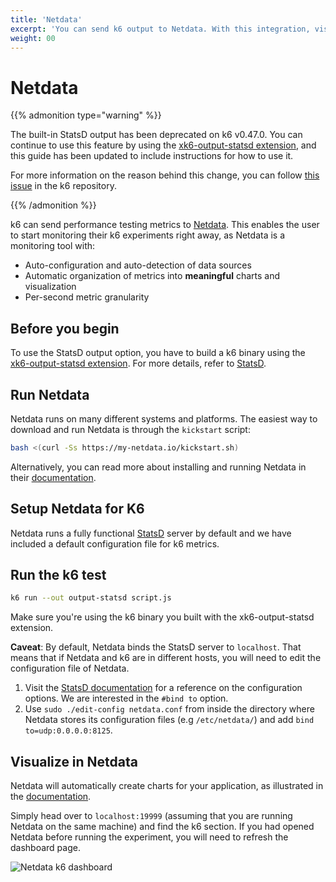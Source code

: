 ```yaml
---
title: 'Netdata'
excerpt: 'You can send k6 output to Netdata. With this integration, visualize test results with zero configuration, in seconds'
weight: 00
---
```


# Netdata

{{% admonition type="warning" %}}

The built-in StatsD output has been deprecated on k6 v0.47.0. You can continue to use this feature by using the [xk6-output-statsd extension](https://github.com/LeonAdato/xk6-output-statsd), and this guide has been updated to include instructions for how to use it.

For more information on the reason behind this change, you can follow [this issue](https://github.com/grafana/k6/issues/2982) in the k6 repository.

 {{% /admonition %}}

k6 can send performance testing metrics to [Netdata](https://netdata.cloud). This enables the user to start monitoring their k6 experiments right away, as Netdata is a monitoring tool with:

- Auto-configuration and auto-detection of data sources
- Automatic organization of metrics into **meaningful** charts and visualization
- Per-second metric granularity

## Before you begin

To use the StatsD output option, you have to build a k6 binary using the [xk6-output-statsd extension](https://github.com/LeonAdato/xk6-output-statsd). For more details, refer to [StatsD](https://grafana.com/docs/k6/<K6_VERSION>/results-output/real-time/statsd).

## Run Netdata

Netdata runs on many different systems and platforms. The easiest way to download and run Netdata is through the `kickstart` script:

```bash
bash <(curl -Ss https://my-netdata.io/kickstart.sh)
```

Alternatively, you can read more about installing and running Netdata in their [documentation](https://learn.netdata.cloud/docs/get-started/).

## Setup Netdata for K6

Netdata runs a fully functional [StatsD](https://github.com/netdata/netdata/blob/master/collectors/statsd.plugin/README.md) server by default and we have included a default configuration file for k6 metrics.

## Run the k6 test

```bash
k6 run --out output-statsd script.js
```

Make sure you're using the k6 binary you built with the xk6-output-statsd extension.

**Caveat**: By default, Netdata binds the StatsD server to `localhost`. That means that if Netdata and k6 are in different hosts, you will need to edit the configuration file of Netdata.

1. Visit the [StatsD documentation](https://github.com/netdata/netdata/blob/master/collectors/statsd.plugin/README.md) for a reference on the configuration options. We are interested in the `#bind to` option.
2. Use `sudo ./edit-config netdata.conf` from inside the directory where Netdata stores its configuration files (e.g `/etc/netdata/`) and add `bind to=udp:0.0.0.0:8125`.

## Visualize in Netdata

Netdata will automatically create charts for your application, as illustrated in the [documentation](https://github.com/netdata/netdata/blob/master/collectors/statsd.plugin/k6.md).

Simply head over to `localhost:19999` (assuming that you are running Netdata on the same machine) and find the k6 section. If you had opened Netdata before running the experiment, you will need to refresh the dashboard page.

![Netdata k6 dashboard](/media/docs/k6-oss/netdata-k6-dashboard.png)
